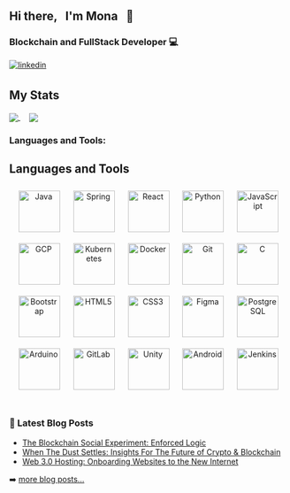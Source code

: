 ## Hi there, &nbsp; I'm Mona &nbsp; 🎸
### Blockchain and FullStack Developer 💻 
<a href="https://linkedin.com/in/monarassouli" target="_blank">
<img src=https://img.shields.io/badge/linkedin-%231E77B5.svg?&style=for-the-badge&logo=linkedin&logoColor=white alt=linkedin style="margin-bottom: 5px;" />
</a>  
<!-- [![Linkedin: monarassouli](https://img.shields.io/badge/-monarassouli-blue?style=flat-square&logo=Linkedin&logoColor=white&link=https://www.linkedin.com/in/monarassouli)](https://www.linkedin.com/in/monarassouli/) -->


<!--
**DecoratedWings/DecoratedWings** is a ✨ _special_ ✨ repository because its `README.md` (this file) appears on your GitHub profile.

Here are some ideas to get you started:
- 🔭 I’m currently working on ...
- 🌱 I’m currently learning ...
- 👯 I’m looking to collaborate on ...
- 🤔 I’m looking for help with ...
- 💬 Ask me about ...
- 📫 How to reach me: ...
- 😄 Pronouns: ...
- ⚡ Fun fact: ...
-->

## My Stats

<a href="https://github.com/DecoratedWings">
  <img align="center" src="https://github-readme-stats.vercel.app/api/top-langs/?username=DecoratedWings&theme=nightowl&hide=scss" />
</a> &nbsp; &nbsp;
<a href="https://github.com/DecoratedWings">
  <img align="center" src="https://github-readme-stats.vercel.app/api?username=DecoratedWings&show_icons=true&theme=apprentice" />
</a>

<!-- [![Top Langs](https://github-readme-stats.vercel.app/api/top-langs/?username=DecoratedWings)](https://github.com/DecoratedWings/github-readme-stats)

[![Top Langs](https://github-readme-stats.vercel.app/api/top-langs/?username=DecoratedWings&layout=compact)](https://github.com/DecoratedWings/github-readme-stats) &nbsp; &nbsp;
[![Mona's GitHub stats](https://github-readme-stats.vercel.app/api?username=DecoratedWings&show_icons=true&theme=apprentice)](https://github.com/DecoratedWings/github-readme-stats) -->

### Languages and Tools:
## Languages and Tools  
<div align="center">  
<img style="margin: 10px" src="https://profilinator.rishav.dev/skills-assets/java-original-wordmark.svg" alt="Java" height="75" />  
<img style="margin: 10px" src="https://profilinator.rishav.dev/skills-assets/springio-icon.svg" alt="Spring" height="75" />  
<img style="margin: 10px" src="https://profilinator.rishav.dev/skills-assets/react-original-wordmark.svg" alt="React" height="75" />  
<img style="margin: 10px" src="https://profilinator.rishav.dev/skills-assets/python-original.svg" alt="Python" height="75" />  
<img style="margin: 10px" src="https://profilinator.rishav.dev/skills-assets/javascript-original.svg" alt="JavaScript" height="75" />  
<img style="margin: 10px" src="https://profilinator.rishav.dev/skills-assets/google_cloud-icon.svg" alt="GCP" height="75" />  
<img style="margin: 10px" src="https://profilinator.rishav.dev/skills-assets/kubernetes-icon.svg" alt="Kubernetes" height="75" />  
<img style="margin: 10px" src="https://profilinator.rishav.dev/skills-assets/docker-original-wordmark.svg" alt="Docker" height="75" />  
<img style="margin: 10px" src="https://profilinator.rishav.dev/skills-assets/git-scm-icon.svg" alt="Git" height="75" />  
<img style="margin: 10px" src="https://profilinator.rishav.dev/skills-assets/c-original.svg" alt="C" height="75" />  
<img style="margin: 10px" src="https://profilinator.rishav.dev/skills-assets/bootstrap-plain.svg" alt="Bootstrap" height="75" />  
<img style="margin: 10px" src="https://profilinator.rishav.dev/skills-assets/html5-original-wordmark.svg" alt="HTML5" height="75" />  
<img style="margin: 10px" src="https://profilinator.rishav.dev/skills-assets/css3-original-wordmark.svg" alt="CSS3" height="75" />  
<img style="margin: 10px" src="https://profilinator.rishav.dev/skills-assets/figma-icon.svg" alt="Figma" height="75" />  
<img style="margin: 10px" src="https://profilinator.rishav.dev/skills-assets/postgresql-original-wordmark.svg" alt="PostgreSQL" height="75" />  
<img style="margin: 10px" src="https://profilinator.rishav.dev/skills-assets/arduino.png" alt="Arduino" height="75" />  
<img style="margin: 10px" src="https://profilinator.rishav.dev/skills-assets/gitlab.svg" alt="GitLab" height="75" />  
<img style="margin: 10px" src="https://profilinator.rishav.dev/skills-assets/unity.png" alt="Unity" height="75" />  
<img style="margin: 10px" src="https://profilinator.rishav.dev/skills-assets/android-original-wordmark.svg" alt="Android" height="75" />  
<img style="margin: 10px" src="https://profilinator.rishav.dev/skills-assets/jenkins-icon.svg" alt="Jenkins" height="75" />  
</div>   
<!-- <img align="left" alt="Java" width="26px" src="https://raw.githubusercontent.com/github/explore/80688e429a7d4ef2fca1e82350fe8e3517d3494d/topics/java/java.png" />
<img align="left" alt="Spring Boot" width="26px" src="https://raw.githubusercontent.com/github/explore/80688e429a7d4ef2fca1e82350fe8e3517d3494d/topics/spring-boot/spring-boot.png" />
<img align="left" alt="JavaScript" width="26px" src="https://raw.githubusercontent.com/github/explore/80688e429a7d4ef2fca1e82350fe8e3517d3494d/topics/javascript/javascript.png" />
<img align="left" alt="Python" width="26px" src="https://raw.githubusercontent.com/github/explore/80688e429a7d4ef2fca1e82350fe8e3517d3494d/topics/python/python.png" />
<img align="left" alt="React" width="26px" src="https://raw.githubusercontent.com/github/explore/80688e429a7d4ef2fca1e82350fe8e3517d3494d/topics/react/react.png" />
<img align="left" alt="Ipfs" width="26px" src="https://raw.githubusercontent.com/github/explore/80688e429a7d4ef2fca1e82350fe8e3517d3494d/topics//ipfs/ipfs.png" /> -->
<br />

### 📕 Latest Blog Posts
<!-- BLOG-POST-LIST:START -->
- [The Blockchain Social Experiment: Enforced Logic](https://hackernoon.com/the-blockchain-social-experiment-enforced-logic)
- [When The Dust Settles: Insights For The Future of Crypto & Blockchain](https://hackernoon.com/when-the-dust-settles-insights-for-the-future-of-crypto-and-blockchain-kc1v48o9)
- [Web 3.0 Hosting: Onboarding Websites to the New Internet](https://hackernoon.com/web-30-hosting-onboarding-websites-to-the-new-internet-m5m34mj)
<!-- BLOG-POST-LIST:END -->

➡️ [more blog posts...](https://hackernoon.com/u/MR_Protocol)



[linkedin]: https://www.linkedin.com/in/monarassouli
